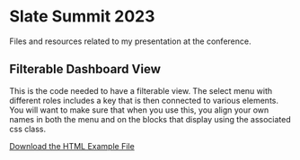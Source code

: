 # Slate Summit 2023
Files and resources related to my presentation at the conference.

## Filterable Dashboard View
This is the code needed to have a filterable view. The select menu with different roles includes a key that is then connected to various elements. You will want to make sure that when you use this, you align your own names in both the menu and on the blocks that display using the associated css class.

[Download the HTML Example File](filterable-dashboard-view.html)
